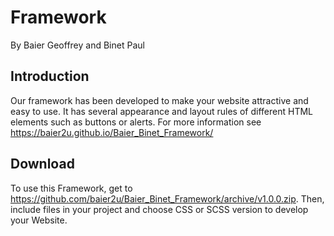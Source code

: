 # Framework

By Baier Geoffrey and Binet Paul

## Introduction

Our framework has been developed to make your website attractive and easy to use.
It has several appearance and layout rules of different HTML elements such as buttons or alerts.
For more information see https://baier2u.github.io/Baier_Binet_Framework/

## Download
To use this Framework, get to https://github.com/baier2u/Baier_Binet_Framework/archive/v1.0.0.zip.
Then, include files in your project and choose CSS or SCSS version to develop your Website.
